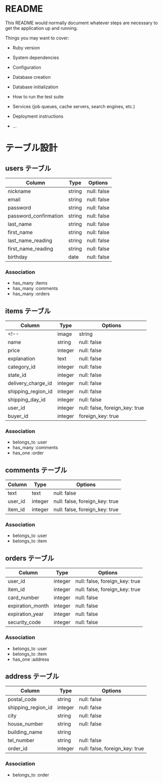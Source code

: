 # README

This README would normally document whatever steps are necessary to get the
application up and running.

Things you may want to cover:

* Ruby version

* System dependencies

* Configuration

* Database creation

* Database initialization

* How to run the test suite

* Services (job queues, cache servers, search engines, etc.)

* Deployment instructions

* ...

# テーブル設計

## users テーブル

| Column                | Type    | Options     |
| --------------------- | ------- | ----------- |
| nickname              | string  | null: false |
| email                 | string  | null: false |
| password              | string  | null: false |
| password_confirmation | string  | null: false |
| last_name             | string  | null: false |
| first_name            | string  | null: false |
| last_name_reading     | string  | null: false |
| first_name_reading    | string  | null: false |
| birthday              | date    | null: false |

### Association

- has_many :items
- has_many :comments
- has_many :orders

## items テーブル

| Column          | Type    | Options                        |
| --------------- | ------- | ------------------------------ |
<!-- | image      | string  | null: false     | アクティブストレージで管理している -->
| name               | string  | null: false                    |
| price              | integer | null: false                    |
| explanation        | text    | null: false                    |
| category_id        | integer | null: false                    |
| state_id           | integer | null: false                    |
| delivery_charge_id | integer | null: false                    |
| shipping_region_id | integer | null: false                    |
| shipping_day_id    | integer | null: false                    |
| user_id            | integer | null: false, foreign_key: true |
| buyer_id           | integer |              foreign_key: true |

### Association

- belongs_to :user
- has_many :comments
- has_one :order

## comments テーブル

| Column  | Type    | Options                        |
| ------- | ------- | ------------------------------ |
| text    | text    | null: false                    |
| user_id | integer | null: false, foreign_key: true |
| item_id | integer | null: false, foreign_key: true |

### Association

- belongs_to :user
- belongs_to :item

## orders テーブル

| Column           | Type    | Options                        |
| ---------------- | ------- | ------------------------------ |
| user_id          | integer | null: false, foreign_key: true |
| item_id          | integer | null: false, foreign_key: true |
| card_number      | integer | null: false                    |
| expiration_month | integer | null: false                    |
| expiration_year  | integer | null: false                    |
| security_code    | integer | null: false                    |

### Association

- belongs_to :user
- belongs_to :item
- has_one :address

## address テーブル

| Column             | Type    | Options                        |
| ------------------ | ------- | ------------------------------ |
| postal_code        | string  | null: false                    |
| shipping_region_id | integer | null: false                    |
| city               | string  | null: false                    |
| house_number       | string  | null: false                    |
| building_name      | string  |                                |
| tel_number         | string  | null: false                    |
| order_id           | integer | null: false, foreign_key: true |

### Association

- belongs_to :order
